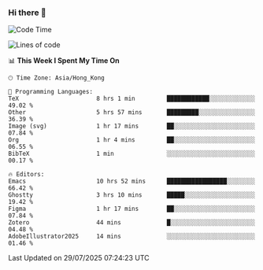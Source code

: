 ### Hi there 👋

<!--
**nicehiro/nicehiro** is a ✨ _special_ ✨ repository because its `README.md` (this file) appears on your GitHub profile.

Here are some ideas to get you started:

- 🔭 I’m currently working on ...
- 🌱 I’m currently learning ...
- 👯 I’m looking to collaborate on ...
- 🤔 I’m looking for help with ...
- 💬 Ask me about ...
- 📫 How to reach me: ...
- 😄 Pronouns: ...
- ⚡ Fun fact: ...
-->

<!--START_SECTION:waka-->
![Code Time](http://img.shields.io/badge/Code%20Time-846%20hrs%2052%20mins-blue)

![Lines of code](https://img.shields.io/badge/From%20Hello%20World%20I%27ve%20Written-1.7%20million%20lines%20of%20code-blue)

📊 **This Week I Spent My Time On** 

```text
🕑︎ Time Zone: Asia/Hong_Kong

💬 Programming Languages: 
TeX                      8 hrs 1 min         ████████████░░░░░░░░░░░░░   49.02 % 
Other                    5 hrs 57 mins       █████████░░░░░░░░░░░░░░░░   36.39 % 
Image (svg)              1 hr 17 mins        ██░░░░░░░░░░░░░░░░░░░░░░░   07.84 % 
Org                      1 hr 4 mins         ██░░░░░░░░░░░░░░░░░░░░░░░   06.55 % 
BibTeX                   1 min               ░░░░░░░░░░░░░░░░░░░░░░░░░   00.17 % 

🔥 Editors: 
Emacs                    10 hrs 52 mins      █████████████████░░░░░░░░   66.42 % 
Ghostty                  3 hrs 10 mins       █████░░░░░░░░░░░░░░░░░░░░   19.42 % 
Figma                    1 hr 17 mins        ██░░░░░░░░░░░░░░░░░░░░░░░   07.84 % 
Zotero                   44 mins             █░░░░░░░░░░░░░░░░░░░░░░░░   04.48 % 
AdobeIllustrator2025     14 mins             ░░░░░░░░░░░░░░░░░░░░░░░░░   01.46 % 
```


 Last Updated on 29/07/2025 07:24:23 UTC
<!--END_SECTION:waka-->
